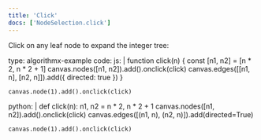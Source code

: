 ```yaml
---
title: 'Click'
docs: ['NodeSelection.click']
---
```


Click on any leaf node to expand the integer tree:

<data type='yaml'>
type: algorithmx-example
code:
  js: |
    function click(n) {
        const [n1, n2] = [n * 2, n * 2 + 1]
        canvas.nodes([n1, n2]).add().onclick(click)
        canvas.edges([[n1, n], [n2, n]]).add({ directed: true })
    }
    
    canvas.node(1).add().onclick(click)
  python: |
    def click(n):
        n1, n2 = n * 2, n * 2 + 1
        canvas.nodes([n1, n2]).add().onclick(click)
        canvas.edges([(n1, n), (n2, n)]).add(directed=True)
    
    canvas.node(1).add().onclick(click)
</data>
